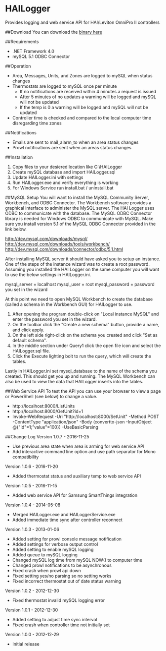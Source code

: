 # HAILogger
Provides logging and web service API for HAI/Leviton OmniPro II controllers

##Download
You can download the [binary here](http://www.excalibur-partners.com/downloads/HAILogger_1_0_7.zip)

##Requirements
- .NET Framework 4.0
- mySQL 5.1 ODBC Connector

##Operation
- Area, Messages, Units, and Zones are logged to mySQL when status changes
- Thermostats are logged to mySQL once per minute
	- If no notifications are received within 4 minutes a request is issued
	- After 5 minutes of no updates a warning will be logged and mySQL will not be updated
	- If the temp is 0 a warning will be logged and mySQL will not be updated
- Controller time is checked and compared to the local computer time disregarding time zones

##Notifications
- Emails are sent to mail_alarm_to when an area status changes
- Prowl notifications are sent when an areas status changes

##Installation
1. Copy files to your desiered location like C:\HAILogger
2. Create mySQL database and import HAILogger.sql
3. Update HAILogger.ini with settings
4. Run HAILogger.exe and verify everything is working
5. For Windows Service run install.bat / uninstall.bat

##MySQL Setup
You will want to install the MySQL Community Server, Workbench, and ODBC Connector. The Workbench software provides a graphical interface to administer the MySQL server. The HAI Logger uses ODBC to communicate with the database. The MySQL ODBC Connector library is needed for Windows ODBC to communicate with MySQL. Make sure you install version 5.1 of the MySQL ODBC Connector provided in the link below.

http://dev.mysql.com/downloads/mysql/
http://dev.mysql.com/downloads/tools/workbench/
http://dev.mysql.com/downloads/connector/odbc/5.1.html

After installing MySQL server it should have asked you to setup an instance. One of the steps of the instance wizard was to create a root password. Assuming you installed the HAI Logger on the same computer you will want to use the below settings in HAILogger.ini.

mysql_server = localhost
mysql_user = root
mysql_password = password you set in the wizard

At this point we need to open MySQL Workbench to create the database (called a schema in the Workbench GUI) for HAILogger to use.

1. After opening the program double-click on "Local instance MySQL" and enter the password you set in the wizard.
2. On the toolbar click the "Create a new schema" button, provide a name, and click apply.
3. On the left side right-click on the schema you created and click "Set as default schema".
4. In the middle section under Query1 click the open file icon and select the HAILogger.sql file.
5. Click the Execute lighting bolt to run the query, which will create the tables.

Lastly in HAILogger.ini set mysql_database to the name of the schema you created. This should get you up and running. The MySQL Workbench can also be used to view the data that HAILogger inserts into the tables.

##Web Service API
To test the API you can use your browser to view a page or PowerShell (see below) to change a value.

- http://localhost:8000/ListUnits
- http://localhost:8000/GetUnit?id=1
- Invoke-WebRequest  -Uri "http://localhost:8000/SetUnit" -Method POST -ContentType "application/json" -Body (convertto-json -InputObject @{"id"=1;"value"=100}) -UseBasicParsing

##Change Log
Version 1.0.7 - 2016-11-25
- Use previous area state when area is arming for web service API
- Add interactive command line option and use path separator for Mono compatibility

Version 1.0.6 - 2016-11-20
- Added thermostat status and auxiliary temp to web service API

Version 1.0.5 - 2016-11-15
- Added web service API for Samsung SmartThings integration

Version 1.0.4 - 2014-05-08
- Merged HAILogger.exe and HAILoggerService.exe
- Added immediate time sync after controller reconnect

Version 1.0.3 - 2013-01-06
- Added setting for prowl console message notification
- Added settings for verbose output control
- Added setting to enable mySQL logging
- Added queue to mySQL logging
- Changed mySQL log time from mySQL NOW() to computer time
- Changed prowl notifications to be asynchronous
- Fixed crash when prowl api down
- Fixed setting yes/no parsing so no setting works
- Fixed incorrect thermostat out of date status warning

Version 1.0.2 - 2012-12-30
- Fixed thermostat invalid mySQL logging error

Version 1.0.1 - 2012-12-30
- Added setting to adjust time sync interval
- Fixed crash when controller time not initially set

Version 1.0.0 - 2012-12-29
- Initial release